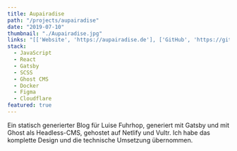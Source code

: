 ```yaml
---
title: Aupairadise
path: "/projects/aupairadise"
date: "2019-07-10"
thumbnail: "./Aupairadise.jpg"
links: "[['Website', 'https://aupairadise.de'], ['GitHub', 'https://github.com/SkyGuardian42/Aupairadise']]"
stack:
  - JavaScript
  - React
  - Gatsby
  - SCSS
  - Ghost CMS
  - Docker
  - Figma
  - Cloudflare
featured: true
---
```


Ein statisch generierter Blog für Luise Fuhrhop, generiert mit Gatsby und mit Ghost als Headless-CMS, gehostet auf Netlify und Vultr. Ich habe das komplette Design und die technische Umsetzung übernommen.
